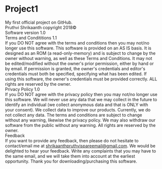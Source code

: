 # Project1
My first official project on GitHub. <br>
Pruthvi Shrikaanth copyright 2018© <br>
Software version 1.0 <br>
Terms and Condititions 1.1 <br>
If you DO NOT agree with the terms and conditions then you may not/no longer use this software. This software is provided on an AS IS basis. It is designed as an ROM (a read-only-memory) and is subject to change by the owner without warning, as well as these Terms and Conditions. It may not be edited/modified without the owner's prior permission, either by hand or by email. If permission is granted, the owner's credentials and editor's credentials must both be specified, specifying what has been edited. If using this software, the owner's credentials must be provided correctly. ALL rights are reserved by the owner. <br>
Privacy Policy 1.0 <br>
If you DO NOT agree with the privacy policy then you may not/no longer use this software. We will never use any data that we may collect in the future to identify an individual (we collect anonymous data and that is ONLY with your consent). We collect data to improve our products. Currently, we do not collect any data. The terms and conditions are subject to change without any warning, likewise the privacy policy. We may also withdraw our software from the public without any warning. All rights are reserved by the owner. <br>
Feedback <br>
If you want to provide any feedback, then please do not hesitate to contact/email me at shrikaanthpruthvispareemail@gmail.com. We would be delighted to hear your feedback. Write any complaints that you may have to the same email, and we will take them into account at the earliest opportunity. Thank you for downloading/purchasing this software. <br>
